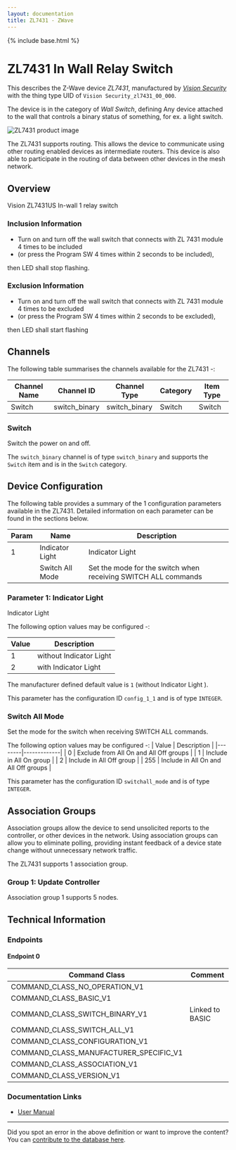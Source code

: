 ```yaml
---
layout: documentation
title: ZL7431 - ZWave
---
```


{% include base.html %}

# ZL7431 In Wall Relay Switch
This describes the Z-Wave device *ZL7431*, manufactured by *[Vision Security](http://www.visionsecurity.com.tw/)* with the thing type UID of ```Vision Security_zl7431_00_000```.

The device is in the category of *Wall Switch*, defining Any device attached to the wall that controls a binary status of something, for ex. a light switch.

![ZL7431 product image](https://opensmarthouse.org/assets/zwave/attachments/111/7431.png)


The ZL7431 supports routing. This allows the device to communicate using other routing enabled devices as intermediate routers.  This device is also able to participate in the routing of data between other devices in the mesh network.

## Overview

Vision ZL7431US In-wall 1 relay switch

### Inclusion Information

  * Turn on and turn off the wall switch that connects with ZL 7431 module 4 times to be included
  * (or press the Program SW 4 times within 2 seconds to be included),

then LED shall stop flashing. 

### Exclusion Information

  * Turn on and turn off the wall switch that connects with ZL 7431 module 4 times to be excluded
  * (or press the Program SW 4 times within 2 seconds to be excluded),

then LED shall start flashing

## Channels

The following table summarises the channels available for the ZL7431 -:

| Channel Name | Channel ID | Channel Type | Category | Item Type |
|--------------|------------|--------------|----------|-----------|
| Switch | switch_binary | switch_binary | Switch | Switch | 

### Switch
Switch the power on and off.

The ```switch_binary``` channel is of type ```switch_binary``` and supports the ```Switch``` item and is in the ```Switch``` category.



## Device Configuration

The following table provides a summary of the 1 configuration parameters available in the ZL7431.
Detailed information on each parameter can be found in the sections below.

| Param | Name  | Description |
|-------|-------|-------------|
| 1 | Indicator Light | Indicator Light |
|  | Switch All Mode | Set the mode for the switch when receiving SWITCH ALL commands |

### Parameter 1: Indicator Light

Indicator Light

The following option values may be configured -:

| Value  | Description |
|--------|-------------|
| 1 | without Indicator Light |
| 2 | with Indicator Light |

The manufacturer defined default value is ```1``` (without Indicator Light ).

This parameter has the configuration ID ```config_1_1``` and is of type ```INTEGER```.

### Switch All Mode

Set the mode for the switch when receiving SWITCH ALL commands.

The following option values may be configured -:
| Value  | Description |
|--------|-------------|
| 0 | Exclude from All On and All Off groups |
| 1 | Include in All On group |
| 2 | Include in All Off group |
| 255 | Include in All On and All Off groups |

This parameter has the configuration ID ```switchall_mode``` and is of type ```INTEGER```.


## Association Groups

Association groups allow the device to send unsolicited reports to the controller, or other devices in the network. Using association groups can allow you to eliminate polling, providing instant feedback of a device state change without unnecessary network traffic.

The ZL7431 supports 1 association group.

### Group 1: Update Controller


Association group 1 supports 5 nodes.

## Technical Information

### Endpoints

#### Endpoint 0

| Command Class | Comment |
|---------------|---------|
| COMMAND_CLASS_NO_OPERATION_V1| |
| COMMAND_CLASS_BASIC_V1| |
| COMMAND_CLASS_SWITCH_BINARY_V1| Linked to BASIC|
| COMMAND_CLASS_SWITCH_ALL_V1| |
| COMMAND_CLASS_CONFIGURATION_V1| |
| COMMAND_CLASS_MANUFACTURER_SPECIFIC_V1| |
| COMMAND_CLASS_ASSOCIATION_V1| |
| COMMAND_CLASS_VERSION_V1| |

### Documentation Links

* [User Manual](https://www.opensmarthouse.org/zwavedatabase/111/ZL7431-In-Wall-Switch-Manual.pdf)

---

Did you spot an error in the above definition or want to improve the content?
You can [contribute to the database here](https://www.opensmarthouse.org/zwavedatabase/111).
